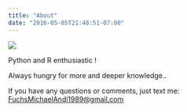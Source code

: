 ```yaml
---
title: "About"
date: "2016-05-05T21:48:51-07:00"
---
```


![](/images/MFuchs.png)


Python and R enthusiastic !

Always hungry for more and deeper knowledge..

If you have any questions or comments, just text me: FuchsMichaelAndi1989@gmail.com




